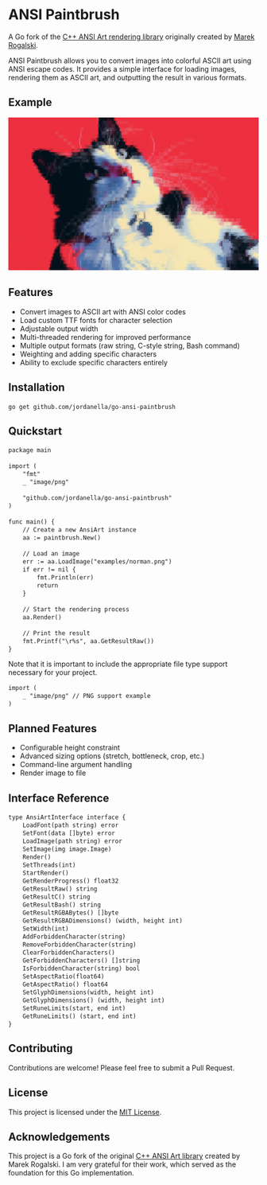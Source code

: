 # ANSI Paintbrush

A Go fork of the [C++ ANSI Art rendering library](https://github.com/mafik/ansi-art) originally created by [Marek Rogalski](https://github.com/mafik).

ANSI Paintbrush allows you to convert images into colorful ASCII art using ANSI escape codes. It provides a simple interface for loading images, rendering them as ASCII art, and outputting the result in various formats.

## Example

![Example Output](docs/norman.png)

## Features

- Convert images to ASCII art with ANSI color codes
- Load custom TTF fonts for character selection
- Adjustable output width
- Multi-threaded rendering for improved performance
- Multiple output formats (raw string, C-style string, Bash command)
- Weighting and adding specific characters
- Ability to exclude specific characters entirely

## Installation

```
go get github.com/jordanella/go-ansi-paintbrush
```

## Quickstart

```
package main

import (
    "fmt"
	_ "image/png"

    "github.com/jordanella/go-ansi-paintbrush"
)

func main() {
    // Create a new AnsiArt instance
    aa := paintbrush.New()

    // Load an image
    err := aa.LoadImage("examples/norman.png")
	if err != nil {
		fmt.Println(err)
		return
	}

	// Start the rendering process
	aa.Render()

    // Print the result
    fmt.Printf("\r%s", aa.GetResultRaw())
}
```

Note that it is important to include the appropriate file type support necessary for your project.

```
import (
    _ "image/png" // PNG support example
)

```


## Planned Features

- Configurable height constraint
- Advanced sizing options (stretch, bottleneck, crop, etc.)
- Command-line argument handling
- Render image to file

## Interface Reference

```
type AnsiArtInterface interface {
    LoadFont(path string) error
    SetFont(data []byte) error
    LoadImage(path string) error
    SetImage(img image.Image)
    Render()
    SetThreads(int)
    StartRender()
    GetRenderProgress() float32
    GetResultRaw() string
    GetResultC() string
    GetResultBash() string
    GetResultRGBABytes() []byte
    GetResultRGBADimensions() (width, height int)
    SetWidth(int)
    AddForbiddenCharacter(string)
    RemoveForbiddenCharacter(string)
    ClearForbiddenCharacters()
    GetForbiddenCharacters() []string
    IsForbiddenCharacter(string) bool
    SetAspectRatio(float64)
    GetAspectRatio() float64
    SetGlyphDimensions(width, height int)
    GetGlyphDimensions() (width, height int)
    SetRuneLimits(start, end int)
    GetRuneLimits() (start, end int)
}
```

## Contributing

Contributions are welcome! Please feel free to submit a Pull Request.

## License

This project is licensed under the [MIT License](LICENSE).

## Acknowledgements

This project is a Go fork of the original [C++ ANSI Art library](https://github.com/mafik/ansi-art) created by Marek Rogalski. I am very grateful for their work, which served as the foundation for this Go implementation.
